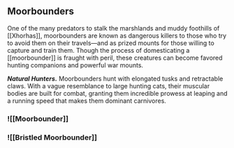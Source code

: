 ## Moorbounders

One of the many predators to stalk the marshlands and muddy foothills of [[Xhorhas]], moorbounders are known as dangerous killers to those who try to avoid them on their travels—and as prized mounts for those willing to capture and train them. Though the process of domesticating a [[moorbounder]] is fraught with peril, these creatures can become favored hunting companions and powerful war mounts.

_**Natural Hunters.**_ Moorbounders hunt with elongated tusks and retractable claws. With a vague resemblance to large hunting cats, their muscular bodies are built for combat, granting them incredible prowess at leaping and a running speed that makes them dominant carnivores.

### ![[Moorbounder]]

### ![[Bristled Moorbounder]]